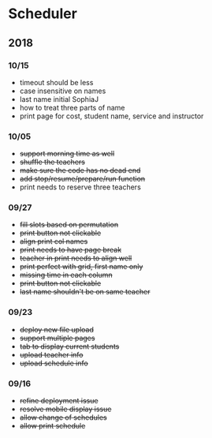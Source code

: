 # Scheduler

## 2018

### 10/15

- timeout should be less
- case insensitive on names
- last name initial SophiaJ
- how to treat three parts of name
- print page for cost, student name, service and instructor

### 10/05

- ~~support morning time as well~~
- ~~shuffle the teachers~~
- ~~make sure the code has no dead end~~
- ~~add stop/resume/prepare/run function~~
- print needs to reserve three teachers

### 09/27 

- ~~fill slots based on permutation~~
- ~~print button not clickable~~
- ~~align print col names~~
- ~~print needs to have page break~~
- ~~teacher in print needs to align well~~
- ~~print perfect with grid, first name only~~
- ~~missing time in each column~~
- ~~print button not clickable~~
- ~~last name shouldn't be on same teacher~~

### 09/23

- ~~deploy new file upload~~
- ~~support multiple pages~~
- ~~tab to display current students~~
- ~~upload teacher info~~
- ~~upload schedule info~~

### 09/16

- ~~refine deployment issue~~
- ~~resolve mobile display issue~~
- ~~allow change of schedules~~
- ~~allow print schedule~~
